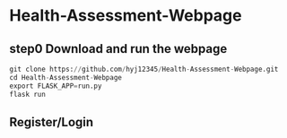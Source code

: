 # Health-Assessment-Webpage


## step0 Download and run the webpage

```python
git clone https://github.com/hyj12345/Health-Assessment-Webpage.git
cd Health-Assessment-Webpage
export FLASK_APP=run.py
flask run
```

## Register/Login



